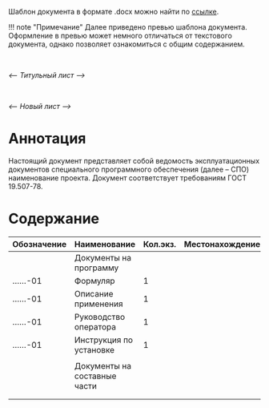 Шаблон документа в формате .docx можно найти по [ссылке](). 

!!! note "Примечание" 
    Далее приведено превью шаблона документа. Оформление в превью может немного отличаться от текстового документа, однако позволяет ознакомиться с общим содержанием.

<br/>

*<--  Титульный лист  -->*

<br/>

*<--  Новый лист  -->*

# Аннотация
Настоящий документ представляет собой ведомость эксплуатационных документов специального программного обеспечения (далее – СПО) наименование проекта. 
Документ соответствует требованиям ГОСТ 19.507-78.

<!--  Новый лист, используем автоформирование ворда за счет заголовков. Далее вариант для Маркдауна -->
# Содержание


<!--  Новый лист  -->
<!--  Состав документов по ГОСТ, но также зависит от состава комплекта документов по Спецификации. Документы на составные части указываются только, если таковые имеются, иначе раздел удалить -->

| Обозначение | Наименование | Кол.экз. | Местонахождение |
|:-|:-|-|-|
| | Документы на программу |||
|……-01|Формуляр |1||
|……-01|Описание применения|1| |
|……-01|Руководство оператора|1| |
|……-01|Инструкция по установке|1| |
|||||
| | Документы на составные части |||
|||||
|||||


<!--  Таблица подписями -->

<!--  всегда с нового листа: Лист регистрации изменений -->